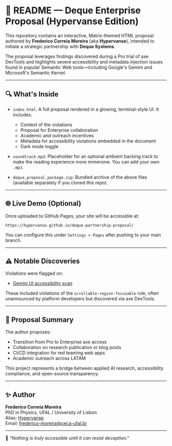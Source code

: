# 🧠 README — Deque Enterprise Proposal (Hypervanse Edition)

This repository contains an interactive, Matrix-themed HTML proposal authored by **Frederico Correia Moreira** (aka **Hypervanse**), intended to initiate a strategic partnership with **Deque Systems**.

The proposal leverages findings discovered during a Pro trial of axe DevTools and highlights severe accessibility and metadata injection issues found in popular Semantic Web tools—including Google's Gemini and Microsoft's Semantic Kernel.

---

## 🔍 What's Inside

- `index.html`: A full proposal rendered in a glowing, terminal-style UI. It includes:
  - Context of the violations
  - Proposal for Enterprise collaboration
  - Academic and outreach incentives
  - Metadata for accessibility violations embedded in the document
  - Dark mode toggle

- `soundtrack.mp3`: Placeholder for an optional ambient backing track to make the reading experience more immersive. You can add your own `.mp3`.

- `deque_proposal_package.zip`: Bundled archive of the above files (available separately if you cloned this repo).

---

## 🌐 Live Demo (Optional)

Once uploaded to GitHub Pages, your site will be accessible at:
```
https://hypervanse.github.io/deque-partnership-proposal/
```
You can configure this under `Settings > Pages` after pushing to your main branch.

---

## ⚠️ Notable Discoveries

Violations were flagged on:
- [Gemini UI accessibility scan](https://axe.deque.com/axe-devtools/user-flows/2a55bb67-20eb-4254-bc67-830841ac3237/issues?pageStateKey=1744182000089-https%3A%2F%2Fgemini.google.com%2Fapp%2Fec095b7906ae3b49)

These included violations of the `scrollable-region-focusable` rule, often unannounced by platform developers but discovered via axe DevTools.

---

## 🤝 Proposal Summary

The author proposes:
- Transition from Pro to Enterprise axe access
- Collaboration on research publication or blog posts
- CI/CD integration for red teaming web apps
- Academic outreach across LATAM

This project represents a bridge between applied AI research, accessibility compliance, and open-source transparency.

---

## ✨ Author
**Frederico Correia Moreira**  
PhD in Physics, UFAL / University of Lisbon  
Alias: [Hypervanse](https://github.com/hypervanse)  
Email: frederico-moreira@ceca-ufal.br

---

🧪 _"Nothing is truly accessible until it can resist deception."_

